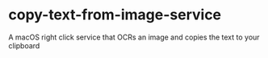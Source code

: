 # copy-text-from-image-service
A macOS right click service that OCRs an image and copies the text to your clipboard

